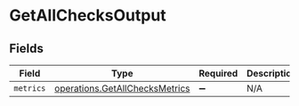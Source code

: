 # GetAllChecksOutput


## Fields

| Field                                                                            | Type                                                                             | Required                                                                         | Description                                                                      |
| -------------------------------------------------------------------------------- | -------------------------------------------------------------------------------- | -------------------------------------------------------------------------------- | -------------------------------------------------------------------------------- |
| `metrics`                                                                        | [operations.GetAllChecksMetrics](../../models/operations/getallchecksmetrics.md) | :heavy_minus_sign:                                                               | N/A                                                                              |